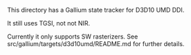 This directory has a Gallium state tracker for D3D10 UMD DDI.

It still uses TGSI, not not NIR.

Currently it only supports SW rasterizers.  See
src/gallium/targets/d3d10umd/README.md for further details.
